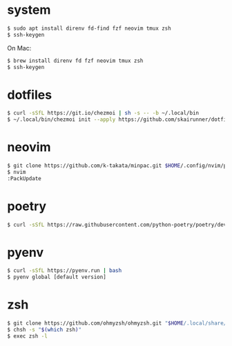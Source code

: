 # system

```sh
$ sudo apt install direnv fd-find fzf neovim tmux zsh
$ ssh-keygen
```


On Mac:
```sh
$ brew install direnv fd fzf neovim tmux zsh
$ ssh-keygen
```

# dotfiles

```sh
$ curl -sSfL https://git.io/chezmoi | sh -s -- -b ~/.local/bin
$ ~/.local/bin/chezmoi init --apply https://github.com/skairunner/dotfiles
```
# neovim

```sh
$ git clone https://github.com/k-takata/minpac.git $HOME/.config/nvim/pack/minpac/opt/minpac
$ nvim
:PackUpdate
```

# poetry
```sh
$ curl -sSfL https://raw.githubusercontent.com/python-poetry/poetry/develop/get-poetry.py | python3 - --no-modify-path
```

# pyenv

```sh
$ curl -sSfL https://pyenv.run | bash
$ pyenv global [default version]
```

# zsh

```sh
$ git clone https://github.com/ohmyzsh/ohmyzsh.git "$HOME/.local/share/oh-my-zsh"
$ chsh -s "$(which zsh)"
$ exec zsh -l
```
